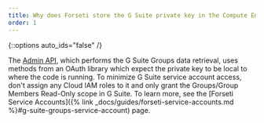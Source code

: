 ```yaml
---
title: Why does Forseti store the G Suite private key in the Compute Engine instnce?
order: 1
---
```

{::options auto_ids="false" /}

The 
[Admin API](https://developers.google.com/admin-sdk/directory/v1/guides/delegation), 
which performs the G Suite Groups data retrieval, uses methods from an OAuth library 
which expect the private key to be local to where the code is running. 
To minimize G Suite service account access, don't assign any Cloud IAM roles to it 
and only grant the Groups/Group Members Read-Only scope in G Suite. 
To learn more, see the 
[Forseti Service Accounts]({% link _docs/guides/forseti-service-accounts.md %}#g-suite-groups-service-account) page.
